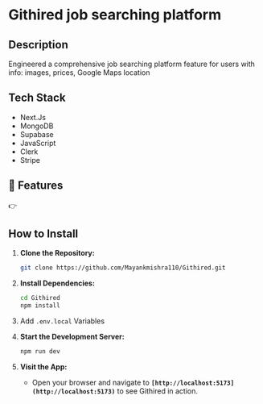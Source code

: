 # Githired job searching platform

## **Description**

Engineered a comprehensive job searching platform feature for users with info: images, prices, Google Maps location

## **Tech Stack**

- Next.Js
- MongoDB
- Supabase
- JavaScript
- Clerk
- Stripe

## <a name="features">🔋 Features</a>

👉

## **How to Install**

1. **Clone the Repository:**

   ```bash
   git clone https://github.com/Mayankmishra110/Githired.git
   ```

2. **Install Dependencies:**

   ```bash
   cd Githired
   npm install
   ```

3. Add `.env.local` Variables

4. **Start the Development Server:**

   ```bash
   npm run dev
   ```

5. **Visit the App:**
   - Open your browser and navigate to **`[http://localhost:5173](http://localhost:5173)`** to see Githired in action.
